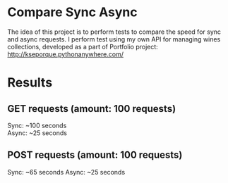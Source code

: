 # Compare Sync Async
The idea of this project is to perform tests to compare the speed for sync and async requests.
I perform test using my own API for managing wines collections, developed as a part of Portfolio project: http://kseporque.pythonanywhere.com/ 

# Results
## GET requests (amount: 100 requests)
Sync: ~100 seconds <br>
Async: ~25 seconds 

## POST requests (amount: 100 requests)
Sync: ~65 seconds 
Async: ~25 seconds

